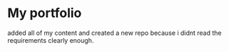 # My portfolio 
added all of my content and created a new repo  because i didnt read the requirements clearly enough.